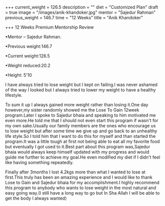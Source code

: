 +++
current_weight = 126.5
description = ""
diet = "Customized Plan"
draft = true
image = "/images/anik-khandoker.jpg"
mentor = "Sajedur Rahman"
previous_weight = 146.7
time = "12 Weeks"
title = "Anik Khandoker"

+++
12 Weeks Premium Mentorship Review

•Mentor – Sajedur Rahman.

•Previous weight:146.7

•Current weight:126.5

•Weight reduced:20.2

•Height: 5'10

I have always tried to lose weight but I kept on failing.I was never ashamed of the way I looked but I always tried to lower my weight to have a healthy lifestyle.

To sum it up I always gained more weight rather than losing it.One day however,my sister randomly showed me the Lose To Gain 12week program.Later I spoke to Sajedur bhaia and speaking to him motivated me even more.He told me that I should not even start this program if wasn't for my own sake.Usually our family members are the ones who encourage us to lose weight but after some time we give up and go back to an unhealthy life style.So I told him that I want to do this for myself and than started the program.It was a little tough at first not being able to eat all my favorite food but eventually I got used to it.Best part about this program was,Sajedur bhaia would always keep himself updated with my progress and would guide me further to achieve my goal.He even modified my diet if I didn't feel like having something repeatedly.

Finally after 3months I lost 4.2kgs more than what I wanted to lose at first.This truly has been an amazing experience and I would like to thank Lose to Gain and Sajedur bhaia for my accomplishment.I highly recommend this program to anybody who wants to lose weight in the most natural and easy going way.(I still have a long way to go but In Sha Allah I will be able to get the body I always wanted)